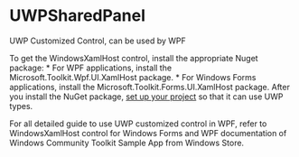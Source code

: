 # UWPSharedPanel
UWP Customized Control, can be used by WPF

To get the WindowsXamlHost control, install the appropriate Nuget package: * For WPF applications, install the Microsoft.Toolkit.Wpf.UI.XamlHost package. * For Windows Forms applications, install the Microsoft.Toolkit.Forms.UI.XamlHost package.
After you install the NuGet package, [set up your project](https://docs.microsoft.com/zh-cn/windows/uwp/porting/desktop-to-uwp-enhance#first-set-up-your-project) so that it can use UWP types. 

For all detailed guide to use UWP customized control in WPF, refer to WindowsXamlHost control for Windows Forms and WPF documentation of  Windows Community Toolkit Sample App from Windows Store.
